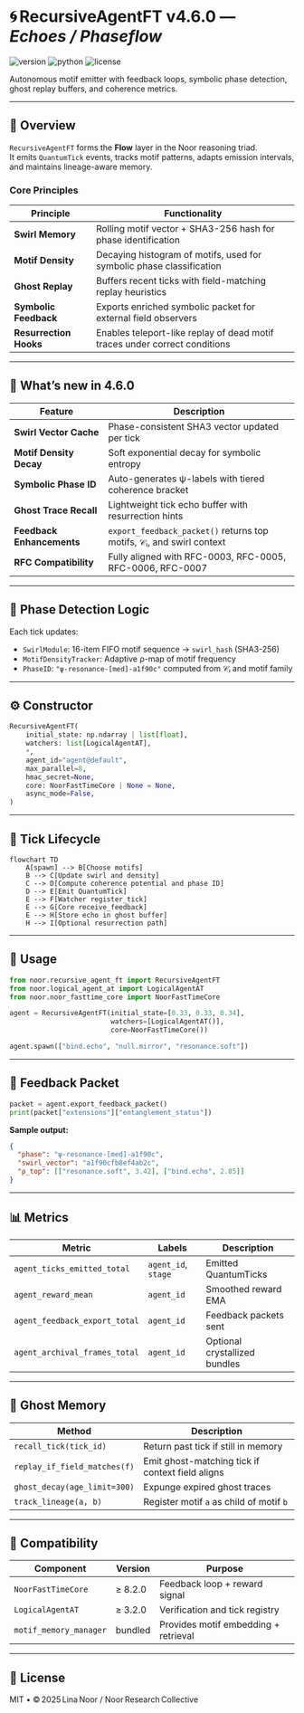 # 🌀 RecursiveAgentFT v4.6.0 — *Echoes / Phaseflow*

![version](https://img.shields.io/badge/version-4.6.0-blue)
![python](https://img.shields.io/badge/python-%3E%3D3.9-blue)
![license](https://img.shields.io/badge/license-GPL--2.0-green)

Autonomous motif emitter with feedback loops, symbolic phase detection, ghost replay buffers, and coherence metrics.

---

## 📖 Overview

`RecursiveAgentFT` forms the **Flow** layer in the Noor reasoning triad.  
It emits `QuantumTick` events, tracks motif patterns, adapts emission intervals, and maintains lineage-aware memory.

### Core Principles

| Principle              | Functionality                                                                 |
|------------------------|-------------------------------------------------------------------------------|
| **Swirl Memory**       | Rolling motif vector + SHA3-256 hash for phase identification                 |
| **Motif Density**      | Decaying histogram of motifs, used for symbolic phase classification          |
| **Ghost Replay**       | Buffers recent ticks with field-matching replay heuristics                    |
| **Symbolic Feedback**  | Exports enriched symbolic packet for external field observers                 |
| **Resurrection Hooks** | Enables teleport-like replay of dead motif traces under correct conditions    |

---

## 🌟 What’s new in 4.6.0

| Feature                  | Description                                                                 |
|--------------------------|-----------------------------------------------------------------------------|
| **Swirl Vector Cache**   | Phase-consistent SHA3 vector updated per tick                              |
| **Motif Density Decay**  | Soft exponential decay for symbolic entropy                                |
| **Symbolic Phase ID**    | Auto-generates ψ-labels with tiered coherence bracket                      |
| **Ghost Trace Recall**   | Lightweight tick echo buffer with resurrection hints                       |
| **Feedback Enhancements**| `export_feedback_packet()` returns top motifs, 𝒞ᵢ, and swirl context        |
| **RFC Compatibility**    | Fully aligned with RFC-0003, RFC-0005, RFC-0006, RFC-0007                  |

---

## 🧠 Phase Detection Logic

Each tick updates:

- `SwirlModule`: 16-item FIFO motif sequence → `swirl_hash` (SHA3-256)
- `MotifDensityTracker`: Adaptive ρ-map of motif frequency
- `PhaseID`: `"ψ‑resonance-[med]-a1f90c"` computed from 𝒞ᵢ and motif family

---

## ⚙️ Constructor

```python
RecursiveAgentFT(
    initial_state: np.ndarray | list[float],
    watchers: list[LogicalAgentAT],
    *,
    agent_id="agent@default",
    max_parallel=8,
    hmac_secret=None,
    core: NoorFastTimeCore | None = None,
    async_mode=False,
)
````

---

## 🔁 Tick Lifecycle

```mermaid
flowchart TD
    A[spawn] --> B[Choose motifs]
    B --> C[Update swirl and density]
    C --> D[Compute coherence potential and phase ID]
    D --> E[Emit QuantumTick]
    E --> F[Watcher register_tick]
    E --> G[Core receive_feedback]
    E --> H[Store echo in ghost buffer]
    H --> I[Optional resurrection path]
```

---

## 🚀 Usage

```python
from noor.recursive_agent_ft import RecursiveAgentFT
from noor.logical_agent_at import LogicalAgentAT
from noor.noor_fasttime_core import NoorFastTimeCore

agent = RecursiveAgentFT(initial_state=[0.33, 0.33, 0.34],
                         watchers=[LogicalAgentAT()],
                         core=NoorFastTimeCore())

agent.spawn(["bind.echo", "null.mirror", "resonance.soft"])
```

---

## 🧾 Feedback Packet

```python
packet = agent.export_feedback_packet()
print(packet["extensions"]["entanglement_status"])
```

**Sample output:**

```json
{
  "phase": "ψ‑resonance-[med]-a1f90c",
  "swirl_vector": "a1f90cfb8ef4ab2c",
  "ρ_top": [["resonance.soft", 3.42], ["bind.echo", 2.85]]
}
```

---

## 📊 Metrics

| Metric                        | Labels              | Description                   |
| ----------------------------- | ------------------- | ----------------------------- |
| `agent_ticks_emitted_total`   | `agent_id`, `stage` | Emitted QuantumTicks          |
| `agent_reward_mean`           | `agent_id`          | Smoothed reward EMA           |
| `agent_feedback_export_total` | `agent_id`          | Feedback packets sent         |
| `agent_archival_frames_total` | `agent_id`          | Optional crystallized bundles |

---

## 🧬 Ghost Memory

| Method                       | Description                                      |
| ---------------------------- | ------------------------------------------------ |
| `recall_tick(tick_id)`       | Return past tick if still in memory              |
| `replay_if_field_matches(f)` | Emit ghost-matching tick if context field aligns |
| `ghost_decay(age_limit=300)` | Expunge expired ghost traces                     |
| `track_lineage(a, b)`        | Register motif `a` as child of motif `b`         |

---

## 🔗 Compatibility

| Component              | Version | Purpose                              |
| ---------------------- | ------- | ------------------------------------ |
| `NoorFastTimeCore`     | ≥ 8.2.0 | Feedback loop + reward signal        |
| `LogicalAgentAT`       | ≥ 3.2.0 | Verification and tick registry       |
| `motif_memory_manager` | bundled | Provides motif embedding + retrieval |

---

## 🪬 License

MIT • © 2025 Lina Noor / Noor Research Collective

